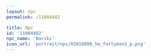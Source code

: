 ```yaml
---
layout: npc
permalink: /11004482

title: Npc
id: '11004482'
npc_name: 'Wariki'
icon_url: 'portrait/npc/02010090_he_fattyman2_p.png'
---
```

